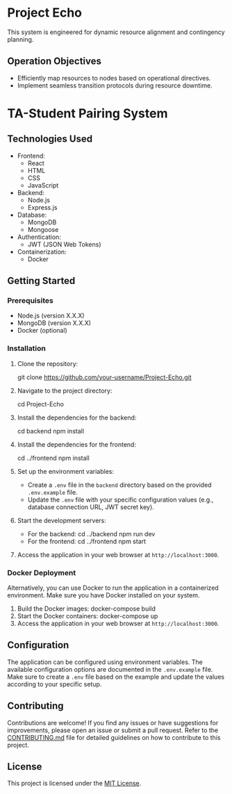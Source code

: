 # Project Echo

This system is engineered for dynamic resource alignment and contingency planning.

## Operation Objectives

- Efficiently map resources to nodes based on operational directives.
- Implement seamless transition protocols during resource downtime.

# TA-Student Pairing System

## Technologies Used

- Frontend:
  - React
  - HTML
  - CSS
  - JavaScript
- Backend:
  - Node.js
  - Express.js
- Database:
  - MongoDB
  - Mongoose
- Authentication:
  - JWT (JSON Web Tokens)
- Containerization:
  - Docker

## Getting Started

### Prerequisites

- Node.js (version X.X.X)
- MongoDB (version X.X.X)
- Docker (optional)

### Installation

1. Clone the repository:

   git clone https://github.com/your-username/Project-Echo.git

2. Navigate to the project directory:

   cd Project-Echo

3. Install the dependencies for the backend:

   cd backend
   npm install

4. Install the dependencies for the frontend:

   cd ../frontend
   npm install

5. Set up the environment variables:
   - Create a `.env` file in the `backend` directory based on the provided `.env.example` file.
   - Update the `.env` file with your specific configuration values (e.g., database connection URL, JWT secret key).

6. Start the development servers:
   - For the backend:
     cd ../backend
     npm run dev
   - For the frontend:
     cd ../frontend
     npm start

7. Access the application in your web browser at `http://localhost:3000`.

### Docker Deployment

Alternatively, you can use Docker to run the application in a containerized environment. Make sure you have Docker installed on your system.

1. Build the Docker images:
   docker-compose build
2. Start the Docker containers:
   docker-compose up
3. Access the application in your web browser at `http://localhost:3000`.

## Configuration

The application can be configured using environment variables. The available configuration options are documented in the `.env.example` file. Make sure to create a `.env` file based on the example and update the values according to your specific setup.

## Contributing

Contributions are welcome! If you find any issues or have suggestions for improvements, please open an issue or submit a pull request. Refer to the [CONTRIBUTING.md](CONTRIBUTING.md) file for detailed guidelines on how to contribute to this project.

## License

This project is licensed under the [MIT License](LICENSE).